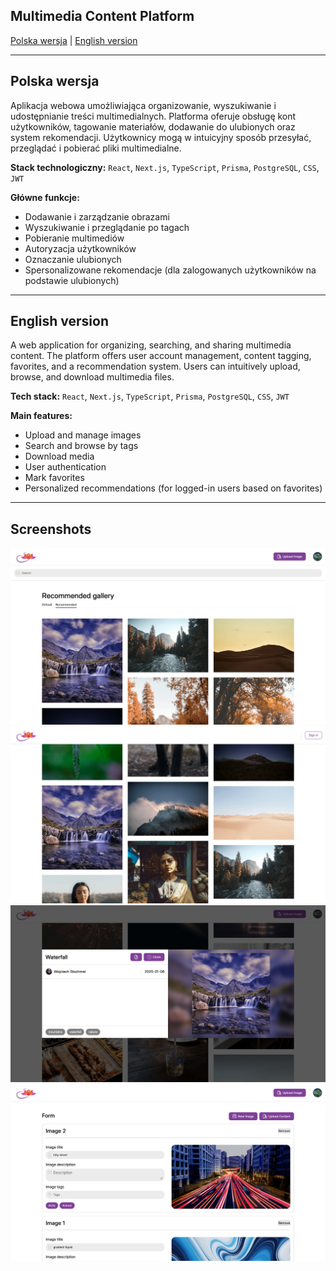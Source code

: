 ## Multimedia Content Platform

[Polska wersja](#polska-wersja) | [English version](#english-version)

---

## Polska wersja

Aplikacja webowa umożliwiająca organizowanie, wyszukiwanie i udostępnianie treści multimedialnych. Platforma oferuje obsługę kont użytkowników, tagowanie materiałów, dodawanie do ulubionych oraz system rekomendacji. Użytkownicy mogą w intuicyjny sposób przesyłać, przeglądać i pobierać pliki multimedialne.

**Stack technologiczny:**
`React`, `Next.js`, `TypeScript`, `Prisma`, `PostgreSQL`, `CSS`, `JWT`

**Główne funkcje:**

- Dodawanie i zarządzanie obrazami
- Wyszukiwanie i przeglądanie po tagach
- Pobieranie multimediów
- Autoryzacja użytkowników
- Oznaczanie ulubionych
- Spersonalizowane rekomendacje (dla zalogowanych użytkowników na podstawie ulubionych)

---

## English version

A web application for organizing, searching, and sharing multimedia content. The platform offers user account management, content tagging, favorites, and a recommendation system. Users can intuitively upload, browse, and download multimedia files.

**Tech stack:**
`React`, `Next.js`, `TypeScript`, `Prisma`, `PostgreSQL`, `CSS`, `JWT`

**Main features:**

- Upload and manage images
- Search and browse by tags
- Download media
- User authentication
- Mark favorites
- Personalized recommendations (for logged-in users based on favorites)

---

## Screenshots

![Gallery view](images/gallery_1-min.png)
![Gallery view](images/gallery_2-min.png)
![Gallery view](images/gallery_3-min.png)
![Gallery view](images/gallery_4-min.png)
